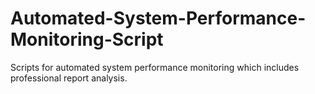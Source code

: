 # Automated-System-Performance-Monitoring-Script
Scripts for automated system performance monitoring which includes professional report analysis.
